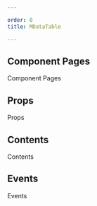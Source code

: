 ```yaml
---

order: 0
title: MDataTable

---
```

 
## Component Pages
 
Component Pages
 
## Props
 
Props
 
## Contents
 
Contents
 
## Events
 
Events
 
